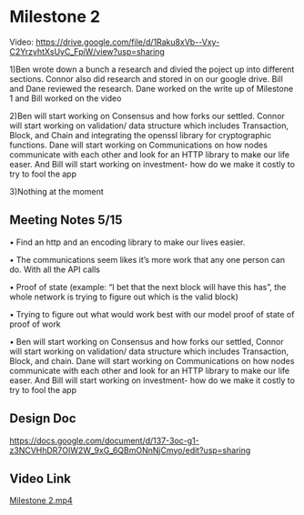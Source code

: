 # **Milestone 2**

Video: https://drive.google.com/file/d/1Raku8xVb--Vxy-C2YrzyhtXsUyC_FpiW/view?usp=sharing

1)Ben wrote down a bunch a research and divied the poject up into different sections. Connor also did research and stored in on our google drive. Bill and Dane reviewed the research. Dane worked on the write up of Milestone 1 and Bill worked on the video 

2)Ben will start working on Consensus and how forks our settled. Connor will start working on validation/ data structure which includes Transaction, Block, and Chain and integrating the openssl library for cryptographic functions. Dane will start working on Communications  on how nodes communicate with each other and look for an HTTP library to make our life easer. And Bill will start working on investment- how do we make it costly to try to fool the app 

3)Nothing at the moment

## **Meeting Notes 5/15**
•	Find an http and an encoding library to make our lives easier.

•	The communications seem likes it’s more work that any one person can do. With all the API calls 

•	Proof of state (example: “I bet that the next block will have this has”, the whole network is trying to figure out which is the valid block)

•	Trying to figure out what would work best with our model proof of state of proof of work

•	Ben will start working on Consensus and how forks our settled, Connor will start working on validation/ data structure which includes Transaction, Block, and chain. Dane will start working on Communications  on how nodes communicate with each other and look for an HTTP library to make our life easer. And Bill will start working on investment- how do we make it costly to try to fool the app 

## Design Doc
https://docs.google.com/document/d/137-3oc-g1-z3NCVHhDR7OIW2W_9xG_6QBmONnNjCmyo/edit?usp=sharing


## Video Link
[Milestone 2.mp4](https://drive.google.com/file/d/1Raku8xVb--Vxy-C2YrzyhtXsUyC_FpiW/view?usp=sharing)
